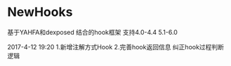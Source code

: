 # NewHooks
基于YAHFA和dexposed 结合的hook框架  支持4.0-4.4  5.1-6.0

2017-4-12 19:20 1.新增注解方式Hook 2.完善hook返回信息 纠正hook过程判断逻辑
